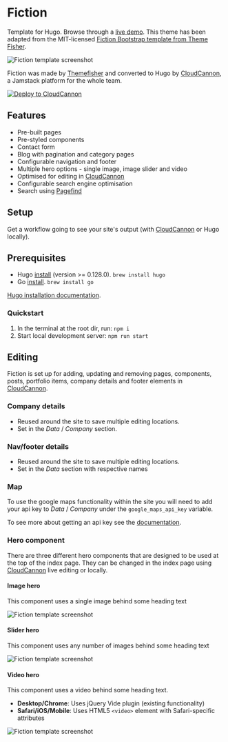 # Fiction

Template for Hugo. Browse through a [live demo](https://scenic-sea.cloudvent.net/). This theme has been adapted from the MIT-licensed [Fiction Bootstrap template from Theme Fisher](https://themefisher.com/products/fiction-bootstrap-agency-template/).

![Fiction template screenshot](images/_index-video.png)

Fiction was made by [Themefisher](https://themefisher.com/) and converted to Hugo by [CloudCannon](https://cloudcannon.com/), a Jamstack platform for the whole team.

[![Deploy to CloudCannon](https://buttons.cloudcannon.com/deploy.svg)](https://app.cloudcannon.com/register#sites/connect/github/CloudCannon/fiction-hugo-template)

## Features

* Pre-built pages
* Pre-styled components
* Contact form
* Blog with pagination and category pages
* Configurable navigation and footer
* Multiple hero options - single image, image slider and video
* Optimised for editing in [CloudCannon](https://cloudcannon.com/)
* Configurable search engine optimisation
* Search using [Pagefind](https://pagefind.app/)

## Setup

Get a workflow going to see your site's output (with [CloudCannon](https://app.cloudcannon.com/) or Hugo locally).

## Prerequisites
* Hugo [install](https://gohugo.io/getting-started/installing/) (version >= 0.128.0). `brew install hugo`
* Go [install](https://go.dev/learn/). `brew install go`

[Hugo installation documentation](https://gohugo.io/installation/).

### Quickstart
1. In the terminal at the root dir, run: `npm i`
2. Start local development server: `npm run start`

## Editing

Fiction is set up for adding, updating and removing pages, components, posts, portfolio items, company details and footer elements in [CloudCannon](https://app.cloudcannon.com/).

### Company details

* Reused around the site to save multiple editing locations.
* Set in the *Data* / *Company* section.

### Nav/footer details

* Reused around the site to save multiple editing locations.
* Set in the *Data* section with respective names

### Map

To use the google maps functionality within the site you will need to add your api key to *Data* / *Company* under the `google_maps_api_key` variable.

To see more about getting an api key see the [documentation](https://developers.google.com/maps/documentation/javascript/get-api-key).

### Hero component

There are three different hero components that are designed to be used at the top of the index page. They can be changed in the index page using [CloudCannon](https://app.cloudcannon.com/) live editing or locally.

#### Image hero

This component uses a single image behind some heading text

![Fiction template screenshot](images/_index-image.png)

#### Slider hero

This component uses any number of images behind some heading text

![Fiction template screenshot](images/_index-slider.png)

#### Video hero

This component uses a video behind some heading text.

- **Desktop/Chrome**: Uses jQuery Vide plugin (existing functionality)
- **Safari/iOS/Mobile**: Uses HTML5 `<video>` element with Safari-specific attributes

![Fiction template screenshot](images/_index-video.png)
